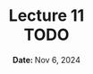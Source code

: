 <h1 align="center">
<b>Lecture 11</b><br>
TODO
</h1>
<p align="center"><b>Date: </b>Nov 6, 2024</p>
